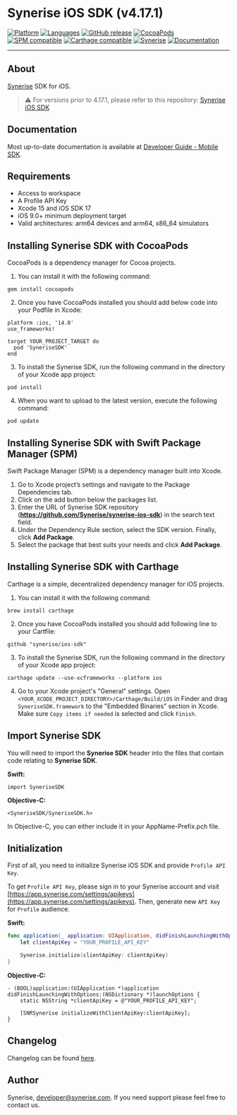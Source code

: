 # Synerise iOS SDK (v4.17.1)

[![Platform](https://img.shields.io/badge/platform-iOS-orange.svg)](https://github.com/synerise/synerise-ios-sdk)
[![Languages](https://img.shields.io/badge/language-Objective--C%20%7C%20Swift-orange.svg)](https://github.com/synerise/synerise-ios-sdk)
[![GitHub release](https://img.shields.io/github/release/Synerise/ios-sdk.svg)](https://github.com/Synerise/synerise-ios-sdk/releases) 
[![CocoaPods](https://img.shields.io/badge/pod-v4.17.1-green.svg)](https://cocoapods.org/pods/SyneriseSDK)
[![SPM compatible](https://img.shields.io/badge/SPM-Compatible-green.svg)](https://www.swift.org/package-manager)
[![Carthage compatible](https://img.shields.io/badge/Carthage-compatible-green.svg)](https://github.com/Carthage/Carthage)
[![Synerise](https://img.shields.io/badge/www-synerise-green.svg)](https://synerise.com)
[![Documentation](https://img.shields.io/badge/docs-mobile%20sdk-brightgreen.svg)](https://hub.synerise.com/developers/mobile-sdk/)

---

## About
[Synerise](https://www.synerise.com) SDK for iOS.

> ⚠️ For versions prior to 4.17.1, please refer to this repository: [Synerise iOS SDK](https://github.com/synerise/ios-sdk)

## Documentation
Most up-to-date documentation is available at [Developer Guide - Mobile SDK](https://hub.synerise.com/developers/mobile-sdk).

## Requirements
* Access to workspace
* A Profile API Key
* Xcode 15 and iOS SDK 17
* iOS 9.0+ minimum deployment target
* Valid architectures: arm64 devices and arm64, x86_64 simulators

## Installing Synerise SDK with CocoaPods

CocoaPods is a dependency manager for Cocoa projects.
  
1. You can install it with the following command:

```
gem install cocoapods
```

2. Once you have CocoaPods installed you should add below code into your Podfile in Xcode:

```
platform :ios, '14.0'
use_frameworks!

target YOUR_PROJECT_TARGET do
  pod 'SyneriseSDK'
end
```

3. To install the Synerise SDK, run the following command in the directory of your Xcode app project:

```
pod install
```

4. When you want to upload to the latest version, execute the following command:

```
pod update
```

## Installing Synerise SDK with Swift Package Manager (SPM)

Swift Package Manager (SPM) is a dependency manager built into Xcode.
  
1. Go to Xcode project’s settings and navigate to the Package Dependencies tab.
2. Click on the add button below the packages list.
2. Enter the URL of Synerise SDK repository (**https://github.com/Synerise/synerise-ios-sdk**) in the search text field.
3. Under the Dependency Rule section, select the SDK version. Finally, click **Add Package**.
3. Select the package that best suits your needs and click **Add Package**.

## Installing Synerise SDK with Carthage

Carthage is a simple, decentralized dependency manager for iOS projects.
  
1. You can install it with the following command:

```
brew install carthage
```

2. Once you have CocoaPods installed you should add following line to your Cartfile:

```
github "synerise/ios-sdk"
```

3. To install the Synerise SDK, run the following command in the directory of your Xcode app project:
```
carthage update --use-xcframeworks --platform ios
```

4. Go to your Xcode project's "General" settings. Open `<YOUR_XCODE_PROJECT_DIRECTORY>/Carthage/Build/iOS` in Finder and drag `SyneriseSDK.framework` to the "Embedded Binaries" section in Xcode. Make sure `Copy items if needed` is selected and click `Finish`.


## Import Synerise SDK

You will need to import the **Synerise SDK** header into the files that contain code relating to **Synerise SDK**. 

**Swift:**
```
import SyneriseSDK
```

**Objective-C:**
```
<SyneriseSDK/SyneriseSDK.h>
```

In Objective-C, you can either include it in your AppName-Prefix.pch file.

## Initialization

First of all, you need to initialize Synerise iOS SDK and provide `Profile API Key`.

To get `Profile API Key`, please sign in to your Synerise account and visit [https://app.synerise.com/settings/apikeys](https://app.synerise.com/settings/apikeys).
Then, generate new `API Key` for `Profile` audience.

**Swift:**
```swift
func application(_ application: UIApplication, didFinishLaunchingWithOptions launchOptions: [UIApplicationLaunchOptionsKey: Any]?) -> Bool {
    let clientApiKey = "YOUR_PROFILE_API_KEY"

    Synerise.initialize(clientApiKey: clientApiKey)
}
```

**Objective-C:**
```
- (BOOL)application:(UIApplication *)application didFinishLaunchingWithOptions:(NSDictionary *)launchOptions {
    static NSString *clientApiKey = @"YOUR_PROFILE_API_KEY";

    [SNRSynerise initializeWithClientApiKey:clientApiKey];
}
```
## Changelog
Changelog can be found [here](./CHANGELOG.md).

## Author
Synerise, developer@synerise.com. If you need support please feel free to contact us.
